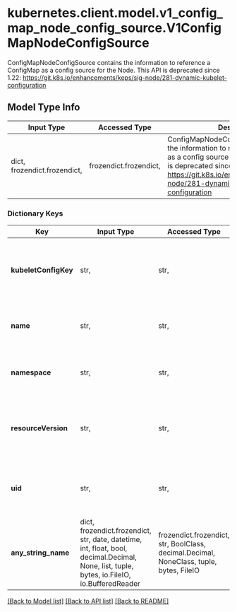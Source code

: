 # kubernetes.client.model.v1_config_map_node_config_source.V1ConfigMapNodeConfigSource

ConfigMapNodeConfigSource contains the information to reference a ConfigMap as a config source for the Node. This API is deprecated since 1.22: https://git.k8s.io/enhancements/keps/sig-node/281-dynamic-kubelet-configuration

## Model Type Info
Input Type | Accessed Type | Description | Notes
------------ | ------------- | ------------- | -------------
dict, frozendict.frozendict,  | frozendict.frozendict,  | ConfigMapNodeConfigSource contains the information to reference a ConfigMap as a config source for the Node. This API is deprecated since 1.22: https://git.k8s.io/enhancements/keps/sig-node/281-dynamic-kubelet-configuration | 

### Dictionary Keys
Key | Input Type | Accessed Type | Description | Notes
------------ | ------------- | ------------- | ------------- | -------------
**kubeletConfigKey** | str,  | str,  | KubeletConfigKey declares which key of the referenced ConfigMap corresponds to the KubeletConfiguration structure This field is required in all cases. | 
**name** | str,  | str,  | Name is the metadata.name of the referenced ConfigMap. This field is required in all cases. | 
**namespace** | str,  | str,  | Namespace is the metadata.namespace of the referenced ConfigMap. This field is required in all cases. | 
**resourceVersion** | str,  | str,  | ResourceVersion is the metadata.ResourceVersion of the referenced ConfigMap. This field is forbidden in Node.Spec, and required in Node.Status. | [optional] 
**uid** | str,  | str,  | UID is the metadata.UID of the referenced ConfigMap. This field is forbidden in Node.Spec, and required in Node.Status. | [optional] 
**any_string_name** | dict, frozendict.frozendict, str, date, datetime, int, float, bool, decimal.Decimal, None, list, tuple, bytes, io.FileIO, io.BufferedReader | frozendict.frozendict, str, BoolClass, decimal.Decimal, NoneClass, tuple, bytes, FileIO | any string name can be used but the value must be the correct type | [optional]

[[Back to Model list]](../../README.md#documentation-for-models) [[Back to API list]](../../README.md#documentation-for-api-endpoints) [[Back to README]](../../README.md)

